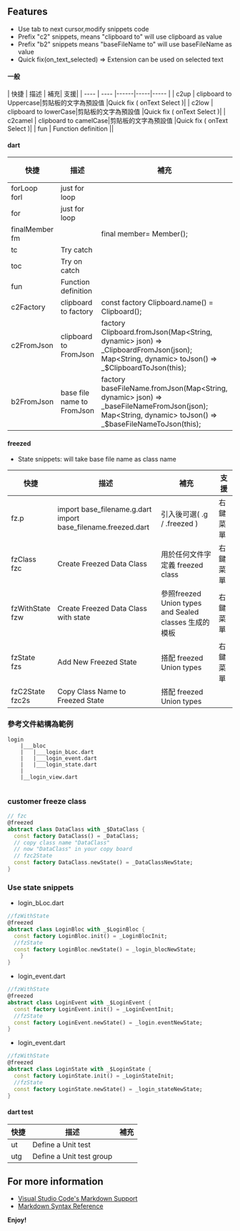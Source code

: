 ## Features

* Use tab to next cursor,modify snippets code
* Prefix "c2" snippets, means "clipboard to" will use clipboard as value
* Prefix "b2" snippets means "baseFileName to" will use baseFileName as value
* Quick fix(on_text_selected) => Extension can be used on selected text 
#### 一般

|  快捷   |  描述  | 補充| 支援|
|  ----  | ----  |------|-----|----- |
| c2up     | clipboard to Uppercase|剪貼板的文字為預設值  |Quick fix ( onText Select )|
| c2low    | clipboard to lowerCase|剪貼板的文字為預設值  |Quick fix ( onText Select )|
| c2camel  | clipboard to camelCase|剪貼板的文字為預設值  |Quick fix ( onText Select )|
| fun      | Function definition ||

#### dart 

|  快捷   |  描述  | 補充| 支援|
|  ----  | ----  |------|-----|
| forLoop<br>forl  | just for loop   |||
| for    | just for loop   ||
| finalMember<br>fm     | |final member= Member();|
| tc     | Try catch||
| toc    | Try on catch||
| fun    |  Function definition ||
| c2Factory  | clipboard to factory | const factory Clipboard.name() = Clipboard();|
| c2FromJson   | clipboard to FromJson |  factory Clipboard.fromJson(Map<String, dynamic> json) => _ClipboardFromJson(json);<br>  Map<String, dynamic> toJson() => _$ClipboardToJson(this); |
| b2FromJson   | base file name to FromJson |factory baseFileName.fromJson(Map<String, dynamic> json) => _baseFileNameFromJson(json);<br> Map<String, dynamic> toJson() => _$baseFileNameToJson(this); |右鍵菜單|

#### freezed 

* State  snippets: will take base file name as class name 

|  快捷   |  描述  | 補充|支援|
|  ----  | ----  |------|------|
| fz.p     |import base_filename.g.dart<br>import base_filename.freezed.dart<br>  |引入後可選( .g / .freezed )|右鍵菜單 |
| fzClass<br>fzc     | Create Freezed Data Class  | 用於任何文件字定義 freezed class |右鍵菜單 |
| fzWithState<br>fzw     |Create Freezed Data Class with state  |參照freezed Union types and Sealed classes 生成的模板<br>|右鍵菜單 |
| fzState<br>fzs    | Add New Freezed State | 搭配 freezed Union types|右鍵菜單 |
| fzC2State<br>fzc2s    | Copy Class Name to Freezed State| 搭配 freezed Union types|


### 參考文件結構為範例
```
login
    |___bloc 
    |   |___login_bLoc.dart
    |   |___login_event.dart   
    |   |___login_state.dart
    |
    |__login_view.dart
    
```
### customer freeze class

``` dart
// fzc
@freezed
abstract class DataClass with _$DataClass {
  const factory DataClass() = _DataClass;
  // copy class name "DataClass"
  // now "DataClass" in your copy board
  // fzc2State
  const factory DataClass.newState() = _DataClassNewState;
} 
```
### Use state snippets 
*  login_bLoc.dart
``` dart
//fzWithState
@freezed
abstract class LoginBloc with _$LoginBloc {
  const factory LoginBloc.init() = _LoginBlocInit;
  //fzState
  const factory LoginBloc.newState() = _login_blocNewState;
    }
}   
```

*  login_event.dart
``` dart
//fzWithState
@freezed
abstract class LoginEvent with _$LoginEvent {
  const factory LoginEvent.init() = _LoginEventInit;
  //fzState
  const factory LoginEvent.newState() = _login.eventNewState;
}

```

*  login_event.dart
``` dart
//fzWithState
@freezed
abstract class LoginState with _$LoginState {
  const factory LoginState.init() = _LoginStateInit;
  //fzState
  const factory LoginState.newState() = _login_stateNewState;
}
```





#### dart test

|  快捷   |  描述  | 補充|
|  ----  | ----  |------|
| ut     | Define a Unit test||
| utg    | Define a Unit test group||

## For more information

* [Visual Studio Code's Markdown Support](http://code.visualstudio.com/docs/languages/markdown)
* [Markdown Syntax Reference](https://help.github.com/articles/markdown-basics/)


**Enjoy!**
